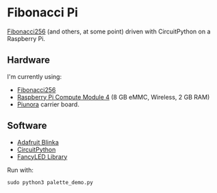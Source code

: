# Fibonacci Pi

[Fibonacci256](https://www.evilgeniuslabs.org/fibonacci256) (and others, at some point) driven with CircuitPython on a Raspberry Pi.

## Hardware

I'm currently using:

- [Fibonacci256](https://www.evilgeniuslabs.org/fibonacci256)
- [Raspberry Pi Compute Module 4](https://www.raspberrypi.com/products/compute-module-4/?variant=raspberry-pi-cm4102008) (8 GB eMMC, Wireless, 2 GB RAM)
- [Piunora](https://www.crowdsupply.com/diodes-delight/piunora) carrier board.

## Software

- [Adafruit Blinka](https://pypi.org/project/Adafruit-Blinka)
- [CircuitPython](https://learn.adafruit.com/welcome-to-circuitpython)
- [FancyLED Library](https://learn.adafruit.com/fancyled-library-for-circuitpython)

Run with:

```
sudo python3 palette_demo.py
```
